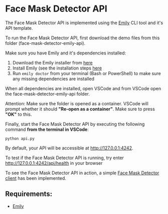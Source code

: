 
# Face Mask Detector API

The Face Mask Detector API is implemented using the [Emily](http://ambolt.io/emily) CLI tool and it's API template.

To run the Face Mask Detector API, first download the demo files from this folder (face-mask-detector-emily-api). 

Make sure you have Emily and it's dependencies installed:
1. Download the Emily installer from [here](http://ambolt.io/emily)
2. Install Emily (see the installation steps [here](https://github.com/amboltio/emily-cli/wiki/How-to-install-Emily)
3. Run ```emily doctor``` from your terminal (Bash or PowerShell) to make sure any missing dependencies are installed

When all dependencies are installed, open VSCode and from VSCode open the face-mask-detector-emily-api folder. 

Attention: Make sure the folder is opened as a container. VSCode will prompt whether it should **"Re-open as a container"**. Make sure to press **"OK"** to this.

Finally, start the Face Mask Detector API by executing the following command **from the terminal in VSCode**:
```
python api.py
```

By default, your API will be accessible at http://127.0.0.1:4242. 

To test if the Face Mask Detector API is running, try enter http://127.0.0.1:4242/api/health in your browser 
 
To see the Face Mask Detector API in action, a simple [Face Mask Detector client](https://github.com/amboltio/emily-cli/tree/main/demos/face-mask-detector/face-mask-detector-client) has been implemented. 

## Requirements:
- [Emily](http://ambolt.io/emily)
